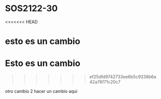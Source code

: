 # SOS2122-30

<<<<<<< HEAD

esto es un cambio 
=======
# Esto es un cambio
>>>>>>> ef25dfd9742733ee6b5c9338b6a42a76f71c20c7

otro cambio 2
hacer un cambio aquí